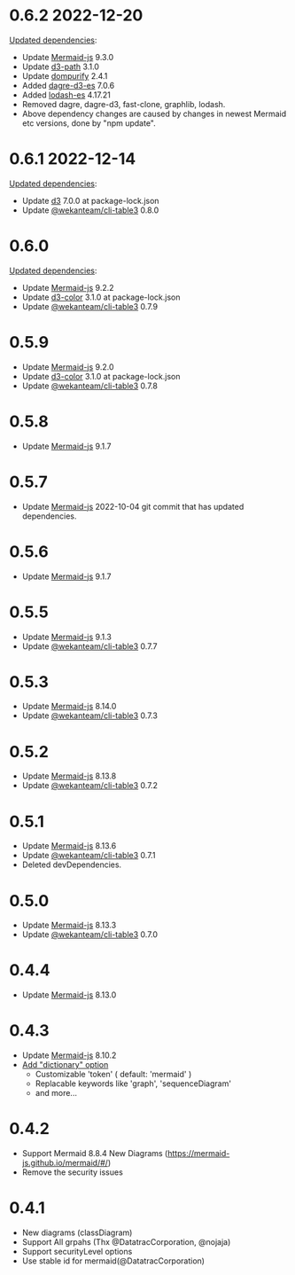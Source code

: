 # 0.6.2 2022-12-20
[Updated dependencies](https://github.com/wekan/markdown-it-mermaid/commit/7065f6e4b3f48b0af43362d51b2c4d2366f04080):
-   Update [Mermaid-js](https://mermaid-js.github.io/mermaid/#/) 9.3.0
-   Update [d3-path](https://github.com/d3/d3-path) 3.1.0
-   Update [dompurify](https://github.com/cure53/DOMPurify) 2.4.1
-   Added  [dagre-d3-es](https://github.com/tbo47/dagre-es) 7.0.6
-   Added  [lodash-es](https://github.com/lodash/lodash) 4.17.21
-   Removed dagre, dagre-d3, fast-clone, graphlib, lodash.
-   Above dependency changes are caused by changes in newest Mermaid etc versions, done by "npm update". 
# 0.6.1 2022-12-14
[Updated dependencies](https://github.com/wekan/markdown-it-mermaid/commit/78e0271696958404c5b72fc53341a41f900cff5a):
-   Update [d3](https://github.com/d3/d3-color) 7.0.0 at package-lock.json
-   Update [@wekanteam/cli-table3](https://github.com/wekan/cli-table3/) 0.8.0
# 0.6.0
[Updated dependencies](https://github.com/wekan/markdown-it-mermaid/commit/261ea73726d7228c633bbe5c1847b3b1893c142f):
-   Update [Mermaid-js](https://mermaid-js.github.io/mermaid/#/) 9.2.2
-   Update [d3-color](https://github.com/d3/d3-color) 3.1.0 at package-lock.json
-   Update [@wekanteam/cli-table3](https://github.com/wekan/cli-table3/) 0.7.9
# 0.5.9
-   Update [Mermaid-js](https://mermaid-js.github.io/mermaid/#/) 9.2.0
-   Update [d3-color](https://github.com/d3/d3-color) 3.1.0 at package-lock.json
-   Update [@wekanteam/cli-table3](https://github.com/wekan/cli-table3/) 0.7.8
# 0.5.8
-   Update [Mermaid-js](https://mermaid-js.github.io/mermaid/#/) 9.1.7
# 0.5.7
-   Update [Mermaid-js](https://mermaid-js.github.io/mermaid/#/) 2022-10-04 git commit
    that has updated dependencies.
# 0.5.6
-   Update [Mermaid-js](https://mermaid-js.github.io/mermaid/#/) 9.1.7
# 0.5.5
-   Update [Mermaid-js](https://mermaid-js.github.io/mermaid/#/) 9.1.3
-   Update [@wekanteam/cli-table3](https://github.com/wekan/cli-table3/) 0.7.7
# 0.5.3
-   Update [Mermaid-js](https://mermaid-js.github.io/mermaid/#/) 8.14.0
-   Update [@wekanteam/cli-table3](https://github.com/wekan/cli-table3/) 0.7.3
# 0.5.2
-   Update [Mermaid-js](https://mermaid-js.github.io/mermaid/#/) 8.13.8
-   Update [@wekanteam/cli-table3](https://github.com/wekan/cli-table3/) 0.7.2
# 0.5.1
-   Update [Mermaid-js](https://mermaid-js.github.io/mermaid/#/) 8.13.6
-   Update [@wekanteam/cli-table3](https://github.com/wekan/cli-table3/) 0.7.1
-   Deleted devDependencies.
# 0.5.0
-   Update [Mermaid-js](https://mermaid-js.github.io/mermaid/#/) 8.13.3
-   Update [@wekanteam/cli-table3](https://github.com/wekan/cli-table3/) 0.7.0
# 0.4.4
-   Update [Mermaid-js](https://mermaid-js.github.io/mermaid/#/) 8.13.0
# 0.4.3
-   Update [Mermaid-js](https://mermaid-js.github.io/mermaid/#/) 8.10.2
-   [Add "dictionary" option](https://github.com/liradb2000/markdown-it-mermaid#customize-mermaid)
    -   Customizable 'token' ( default: 'mermaid' )
    -   Replacable keywords like 'graph', 'sequenceDiagram'
    -   and more...
# 0.4.2
-   Support Mermaid 8.8.4 New Diagrams (https://mermaid-js.github.io/mermaid/#/)
-   Remove the security issues

# 0.4.1
-   New diagrams (classDiagram)
-   Support All grpahs (Thx @DatatracCorporation, @nojaja)
-   Support securityLevel options
-   Use stable id for mermaid(@DatatracCorporation)
